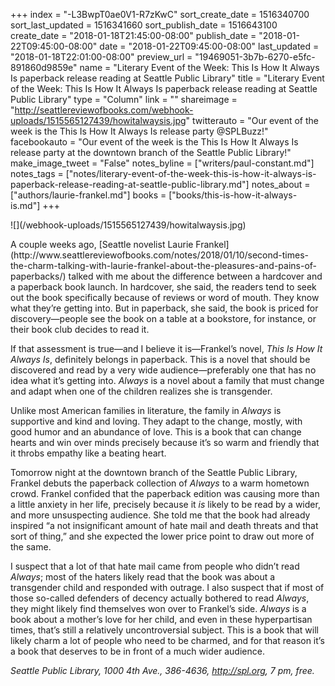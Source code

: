 +++
index = "-L3BwpT0ae0V1-R7zKwC"
sort_create_date = 1516340700
sort_last_updated = 1516341660
sort_publish_date = 1516643100
create_date = "2018-01-18T21:45:00-08:00"
publish_date = "2018-01-22T09:45:00-08:00"
date = "2018-01-22T09:45:00-08:00"
last_updated = "2018-01-18T22:01:00-08:00"
preview_url = "19469051-3b7b-6270-e5fc-891860d9859e"
name = "Literary Event of the Week: This Is How It Always Is paperback release reading at Seattle Public Library"
title = "Literary Event of the Week: This Is How It Always Is paperback release reading at Seattle Public Library"
type = "Column"
link = ""
shareimage = "http://seattlereviewofbooks.com/webhook-uploads/1515565127439/howitalwaysis.jpg"
twitterauto = "Our event of the week is the This Is How It Always Is release party @SPLBuzz!"
facebookauto = "Our event of the week is the This Is How It Always Is release party at the downtown branch of the Seattle Public Library!"
make_image_tweet = "False"
notes_byline = ["writers/paul-constant.md"]
notes_tags = ["notes/literary-event-of-the-week-this-is-how-it-always-is-paperback-release-reading-at-seattle-public-library.md"]
notes_about = ["authors/laurie-frankel.md"]
books = ["books/this-is-how-it-always-is.md"]
+++
<p class="image-left">![](/webhook-uploads/1515565127439/howitalwaysis.jpg)</p>
A couple weeks ago, [Seattle novelist Laurie Frankel](http://www.seattlereviewofbooks.com/notes/2018/01/10/second-times-the-charm-talking-with-laurie-frankel-about-the-pleasures-and-pains-of-paperbacks/) talked with me about the difference between a hardcover and a paperback book launch. In hardcover, she said, the readers tend to seek out the book specifically because of reviews or word of mouth. They know what they’re getting into. But in paperback, she said, the book is priced for discovery—people see the book on a table at a bookstore, for instance, or their book club decides to read it. 

If that assessment is true—and I believe it is—Frankel’s novel, *This Is How It Always Is*, definitely belongs in paperback. This is a novel that should be discovered and read by a very wide audience—preferably one that has no idea what it’s getting into. *Always* is a novel about a family that must change and adapt when one of the children realizes she is transgender.

Unlike most American families in literature, the family in *Always* is supportive and kind and loving. They adapt to the change, mostly, with good humor and an abundance of love. This is a book that can change hearts and win over minds precisely because it’s so warm and friendly that it throbs empathy like a beating heart.

Tomorrow night at the downtown branch of the Seattle Public Library, Frankel debuts the paperback collection of *Always* to a warm hometown crowd. Frankel confided that the paperback edition was causing more than a little anxiety in her life, precisely because it *is* likely to be read by a wider, and more unsuspecting audience. She told me that the book had already inspired “a not insignificant amount of hate mail and death threats and that sort of thing,” and she expected the lower price point to draw out more of the same.

I suspect that a lot of that hate mail came from people who didn’t read *Always*; most of the haters likely read that the book was about a transgender child and responded with outrage. I also suspect that if most of those so-called defenders of decency actually bothered to read *Always*, they might likely find themselves won over to Frankel’s side. *Always* is a book about a mother’s love for her child, and even in these hyperpartisan times, that’s still a relatively uncontroversial subject. This is a book that will likely charm a lot of people who need to be charmed, and for that reason it’s a book that deserves to be in front of a much wider audience.

*Seattle Public Library, 1000 4th Ave., 386-4636, http://spl.org, 7 pm, free.*
